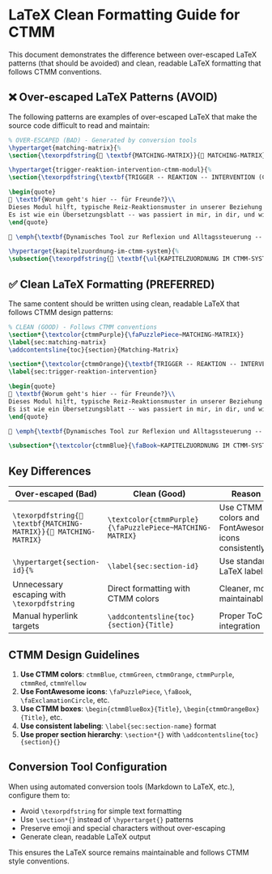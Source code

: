 # LaTeX Clean Formatting Guide for CTMM

This document demonstrates the difference between over-escaped LaTeX patterns (that should be avoided) and clean, readable LaTeX formatting that follows CTMM conventions.

## ❌ Over-escaped LaTeX Patterns (AVOID)

The following patterns are examples of over-escaped LaTeX that make the source code difficult to read and maintain:

```latex
% OVER-ESCAPED (BAD) - Generated by conversion tools
\hypertarget{matching-matrix}{%
\section{\texorpdfstring{🧩 \textbf{MATCHING-MATRIX}}{🧩 MATCHING-MATRIX}}\label{matching-matrix}}

\hypertarget{trigger-reaktion-intervention-ctmm-modul}{%
\section{\texorpdfstring{\textbf{TRIGGER -- REAKTION -- INTERVENTION (CTMM-MODUL)}}{TRIGGER -- REAKTION -- INTERVENTION (CTMM-MODUL)}}\label{trigger-reaktion-intervention-ctmm-modul}}

\begin{quote}
🧠 \textbf{Worum geht's hier -- für Freunde?}\\
Dieses Modul hilft, typische Reiz-Reaktionsmuster in unserer Beziehung zu verstehen.\\
Es ist wie ein Übersetzungsblatt -- was passiert in mir, in dir, und wie können wir hilfreich reagieren?
\end{quote}

🧩 \emph{\textbf{Dynamisches Tool zur Reflexion und Alltagssteuerung -- ergänzt das Trigger-Tagebuch \\& die Ko-Regulation}}

\hypertarget{kapitelzuordnung-im-ctmm-system}{%
\subsection{\texorpdfstring{📘 \textbf{\ul{KAPITELZUORDNUNG IM CTMM-SYSTEM}}}{📘 KAPITELZUORDNUNG IM CTMM-SYSTEM}}\label{kapitelzuordnung-im-ctmm-system}}
```

## ✅ Clean LaTeX Formatting (PREFERRED)

The same content should be written using clean, readable LaTeX that follows CTMM design patterns:

```latex
% CLEAN (GOOD) - Follows CTMM conventions
\section*{\textcolor{ctmmPurple}{\faPuzzlePiece~MATCHING-MATRIX}}
\label{sec:matching-matrix}
\addcontentsline{toc}{section}{Matching-Matrix}

\section*{\textcolor{ctmmOrange}{\textbf{TRIGGER -- REAKTION -- INTERVENTION (CTMM-MODUL)}}}
\label{sec:trigger-reaktion-intervention}

\begin{quote}
🧠 \textbf{Worum geht's hier -- für Freunde?}\\
Dieses Modul hilft, typische Reiz-Reaktionsmuster in unserer Beziehung zu verstehen.\\
Es ist wie ein Übersetzungsblatt -- was passiert in mir, in dir, und wie können wir hilfreich reagieren?
\end{quote}

🧩 \emph{\textbf{Dynamisches Tool zur Reflexion und Alltagssteuerung -- ergänzt das Trigger-Tagebuch \& die Ko-Regulation}}

\subsection*{\textcolor{ctmmBlue}{\faBook~KAPITELZUORDNUNG IM CTMM-SYSTEM}}
```

## Key Differences

| Over-escaped (Bad) | Clean (Good) | Reason |
|-------------------|--------------|---------|
| `\texorpdfstring{🧩 \textbf{MATCHING-MATRIX}}{🧩 MATCHING-MATRIX}` | `\textcolor{ctmmPurple}{\faPuzzlePiece~MATCHING-MATRIX}` | Use CTMM colors and FontAwesome icons consistently |
| `\hypertarget{section-id}{%` | `\label{sec:section-id}` | Use standard LaTeX labels |
| Unnecessary escaping with `\texorpdfstring` | Direct formatting with CTMM colors | Cleaner, more maintainable |
| Manual hyperlink targets | `\addcontentsline{toc}{section}{Title}` | Proper ToC integration |

## CTMM Design Guidelines

1. **Use CTMM colors**: `ctmmBlue`, `ctmmGreen`, `ctmmOrange`, `ctmmPurple`, `ctmmRed`, `ctmmYellow`
2. **Use FontAwesome icons**: `\faPuzzlePiece`, `\faBook`, `\faExclamationCircle`, etc.
3. **Use CTMM boxes**: `\begin{ctmmBlueBox}{Title}`, `\begin{ctmmOrangeBox}{Title}`, etc.
4. **Use consistent labeling**: `\label{sec:section-name}` format
5. **Use proper section hierarchy**: `\section*{}` with `\addcontentsline{toc}{section}{}`

## Conversion Tool Configuration

When using automated conversion tools (Markdown to LaTeX, etc.), configure them to:

- Avoid `\texorpdfstring` for simple text formatting
- Use `\section*{}` instead of `\hypertarget{}` patterns
- Preserve emoji and special characters without over-escaping
- Generate clean, readable LaTeX output

This ensures the LaTeX source remains maintainable and follows CTMM style conventions.